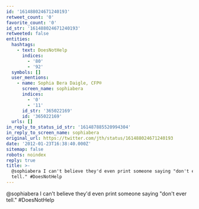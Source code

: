 ```yaml
---
id: '161488024671240193'
retweet_count: '0'
favorite_count: '0'
id_str: '161488024671240193'
retweeted: false
entities:
  hashtags:
    - text: DoesNotHelp
      indices:
        - '80'
        - '92'
  symbols: []
  user_mentions:
    - name: Sophia Bera Daigle, CFP®
      screen_name: sophiabera
      indices:
        - '0'
        - '11'
      id_str: '365022169'
      id: '365022169'
  urls: []
in_reply_to_status_id_str: '161487885520994304'
in_reply_to_screen_name: sophiabera
original_url: https://twitter.com/jth/status/161488024671240193
date: '2012-01-23T16:38:40.000Z'
sitemap: false
robots: noindex
reply: true
title: >-
  @sophiabera I can't believe they'd even print someone saying "don't ever
  tell." #DoesNotHelp
---
```


@sophiabera I can't believe they'd even print someone saying "don't ever tell." #DoesNotHelp